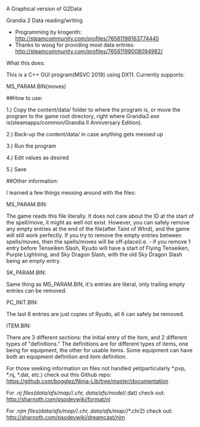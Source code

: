 A Graphical version of G2Data

Grandia 2 Data reading/writing
 - Programming by krogenth: http://steamcommunity.com/profiles/76561198163774445
 - Thanks to woog for providing most data entries: http://steamcommunity.com/profiles/76561198008094982/

What this does:

This is a C++ GUI program(MSVC 2019) using DX11. Currently supports:

MS_PARAM.BIN(moves)

##How to use:

1.) Copy the content/data/ folder to where the program is, or move the program to the game root directory, right where Grandia2.exe is(steamapps/common/Grandia II Anniversary Edition).

2.) Back-up the content/data/ in case anything gets messed up

3.) Run the program

4.) Edit values as desired

5.) Save

##Other information:

I learned a few things messing around with the files:

MS_PARAM.BIN:

The game reads this file literally. It does not care about the ID at the start of the spell/move, it might as well not exist. However, you can safely remove any empty entries at the end of the file(after Taint of WInd), and the game will still work perfectly. If you try to remove the empty entries between spells/moves, then the spells/moves will be off-place(i.e. - if you remove 1 entry before Tenseiken Slash, Ryudo will have a start of Flying Tenseiken, Purple Lightning, and Sky Dragon Slash, with the old Sky Dragon Slash being an empty entry.

SK_PARAM.BIN:

Same thing as MS_PARAM.BIN, it's entries are literal, only trailing empty entries can be removed.

PC_INIT.BIN:

The last 6 entries are just copies of Ryudo, all 6 can safely be removed.

ITEM.BIN:

There are 3 different sections: the initial entry of the item, and 2 different types of "definitions." The definitions are for different types of items, one being for equipment, the other for usable items. Some equipment can have both an equipment definition and item definition.
	
For those seeking information on files not handled yet(particularly *.pvp, *.nj, *.dat, etc.) check out this Github repo:
https://github.com/bogglez/Ninja-Lib/tree/master/documentation

For *.nj files(data/afs/map/*/*.chr, data/afs/model/*.dat) check out:
http://sharnoth.com/psodevwiki/format/nj

For *.njm files(data/afs/map/*/*.chr, data/afs/map/*/*.chr2) check out:
http://sharnoth.com/psodevwiki/dreamcast/njm
